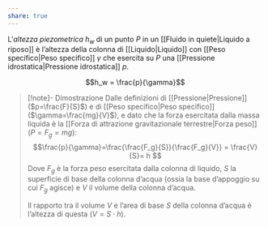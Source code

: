 ```yaml
---
share: true
---
```

L’*altezza piezometrica* $h_w$ di un punto $P$ in un [[Fluido in quiete|Liquido a riposo]] è l’altezza della colonna di [[Liquido|Liquido]] con [[Peso specifico|Peso specifico]] $\gamma$ che esercita su $P$ una [[Pressione idrostatica|Pressione idrostatica]] $p$.

$$h_w = \frac{p}{\gamma}$$

> [!note]- Dimostrazione
> Dalle definizioni di [[Pressione|Pressione]] ($p=\frac{F}{S}$) e di [[Peso specifico|Peso specifico]] ($\gamma=\frac{mg}{V}$), e dato che la forza esercitata dalla massa liquida è la [[Forza di attrazione gravitazionale terrestre|Forza peso]] ($P=F_g = mg$):
> $$\frac{p}{\gamma}=\frac{\frac{F_g}{S}}{\frac{F_g}{V}} = \frac{V}{S}= h
> $$
> Dove $F_g$ è la forza peso esercitata dalla colonna di liquido, $S$ la superficie di base della colonna d’acqua (ossia la base d’appoggio su cui $F_g$ agisce) e $V$ il volume della colonna d’acqua.
> 
> Il rapporto tra il volume $V$ e l’area di base $S$ della colonna d’acqua è l’altezza di questa ($V=S\cdot h$).

